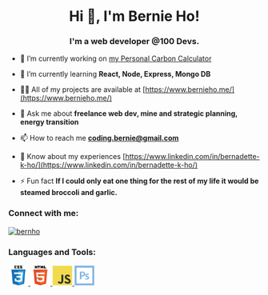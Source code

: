 <h1 align="center">Hi 👋, I'm Bernie Ho!</h1>
<h3 align="center">I'm a web developer @100 Devs.</h3>

- 🔭 I’m currently working on [my Personal Carbon Calculator](https://github.com/berniehcodes/personal-carbon-footprint-calculator)

- 🌱 I’m currently learning **React, Node, Express, Mongo DB**

- 👨‍💻 All of my projects are available at [https://www.bernieho.me/](https://www.bernieho.me/)

- 💬 Ask me about **freelance web dev, mine and strategic planning, energy transition**

- 📫 How to reach me **coding.bernie@gmail.com**

- 📄 Know about my experiences [https://www.linkedin.com/in/bernadette-k-ho/](https://www.linkedin.com/in/bernadette-k-ho/)

- ⚡ Fun fact **If I could only eat one thing for the rest of my life it would be steamed broccoli and garlic.**

<h3 align="left">Connect with me:</h3>
<p align="left">
<a href="https://twitter.com/bernho" target="blank"><img align="center" src="https://raw.githubusercontent.com/rahuldkjain/github-profile-readme-generator/master/src/images/icons/Social/twitter.svg" alt="bernho" height="30" width="40" /></a>
</p>

<h3 align="left">Languages and Tools:</h3>
<p align="left"> <a href="https://www.w3schools.com/css/" target="_blank" rel="noreferrer"> <img src="https://raw.githubusercontent.com/devicons/devicon/master/icons/css3/css3-original-wordmark.svg" alt="css3" width="40" height="40"/> </a> <a href="https://www.w3.org/html/" target="_blank" rel="noreferrer"> <img src="https://raw.githubusercontent.com/devicons/devicon/master/icons/html5/html5-original-wordmark.svg" alt="html5" width="40" height="40"/> </a> <a href="https://developer.mozilla.org/en-US/docs/Web/JavaScript" target="_blank" rel="noreferrer"> <img src="https://raw.githubusercontent.com/devicons/devicon/master/icons/javascript/javascript-original.svg" alt="javascript" width="40" height="40"/> </a> <a href="https://www.photoshop.com/en" target="_blank" rel="noreferrer"> <img src="https://raw.githubusercontent.com/devicons/devicon/master/icons/photoshop/photoshop-line.svg" alt="photoshop" width="40" height="40"/> </a> </p>
